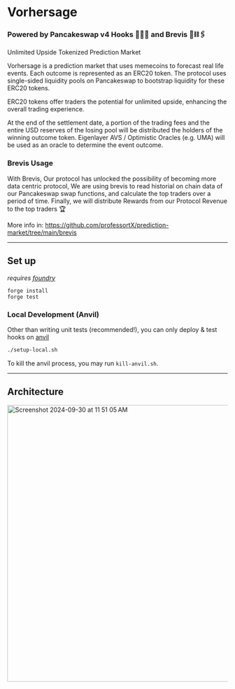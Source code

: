 # Vorhersage
### **Powered by Pancakeswap v4 Hooks 🥞🐰🥞** and Brevis 🔐⛓🖇
Unlimited Upside Tokenized
Prediction Market

Vorhersage is a prediction market that uses memecoins to forecast real life events. Each outcome is represented as an ERC20 token. The protocol uses single-sided liquidity pools on Pancakeswap to bootstrap liquidity for these ERC20 tokens.

ERC20 tokens offer traders the potential for unlimited upside, enhancing the overall trading experience.

At the end of the settlement date, a portion of the trading fees and the entire USD reserves of the losing pool will be distributed the holders of the winning outcome token. Eigenlayer AVS / Optimistic Oracles (e.g. UMA) will be used as an oracle to determine the event outcome.

### **Brevis Usage**

With Brevis, Our protocol has unlocked the possibility of becoming more data centric protocol, We are using brevis to read historial on chain data of our Pancakeswap swap functions, and calculate the top traders over a period of time. Finally, we will distribute Rewards from our Protocol Revenue to the top traders 🏆

More info in: https://github.com/professortX/prediction-market/tree/main/brevis

---

## Set up

*requires [foundry](https://book.getfoundry.sh)*

```
forge install
forge test
```

### Local Development (Anvil)

Other than writing unit tests (recommended!), you can only deploy & test hooks on [anvil](https://book.getfoundry.sh/anvil/)

```bash
./setup-local.sh
```

To kill the anvil process, you may run `kill-anvil.sh`.

---

## Architecture
<img width="632" alt="Screenshot 2024-09-30 at 11 51 05 AM" src="https://github.com/user-attachments/assets/b4447f38-e377-4ee6-abbc-2c92e0d25a02">

